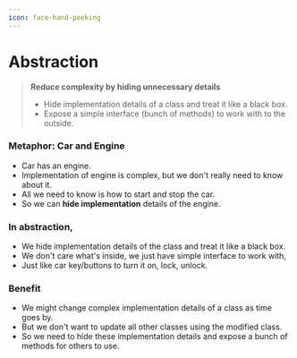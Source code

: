 ```yaml
---
icon: face-hand-peeking
---
```


# Abstraction

> **Reduce complexity by hiding unnecessary details**
>
> * Hide implementation details of a class and treat it like a black box.
> * Expose a simple interface (bunch of methods) to work with to the outside.

### Metaphor: Car and Engine

* Car has an engine.&#x20;
* Implementation of engine is complex, but we don't really need to know about it.
* All we need to know is how to start and stop the car.
* So we can **hide implementation** details of the engine.

### In abstraction,

* We hide implementation details of the class and treat it like a black box.
* We don't care what's inside, we just have simple interface to work with,
* Just like car key/buttons to turn it on, lock, unlock.

### Benefit

* We might change complex implementation details of a class as time goes by.
* But we don't want to update all other classes using the modified class.
* So we need to hide these implementation details and expose a bunch of methods for others to use.


